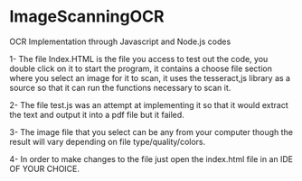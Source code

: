# ImageScanningOCR
OCR Implementation through Javascript and Node.js codes

1- The file Index.HTML is the file you access to test out the code, you double click on it to start the program, it contains a choose file section where you select an image for it to scan, it uses the tesseract,js library as a source so that it can run the functions necessary to scan it.

2- The file test.js was an attempt at implementing it so that it would extract the text and output it into a pdf file but it failed.

3- The image file that you select can be any from your computer though the result will vary depending on file type/quality/colors.

4- In order to make changes to the file just open the index.html file in an IDE OF YOUR CHOICE.
